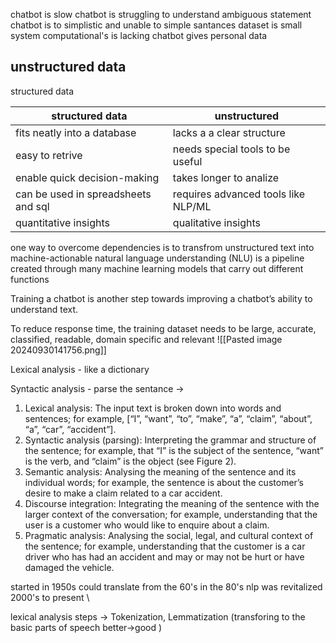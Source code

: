chatbot is slow
chatbot is struggling to understand ambiguous statement
chatbot is to simplistic and unable to simple santances
dataset is small
system computational's is lacking
chatbot gives personal data


## unstructured data
structured data 

| structured data                     | unstructured                        |
| ----------------------------------- | ----------------------------------- |
| fits neatly into a database         | lacks a a clear structure           |
| easy to retrive                     | needs special tools to be useful    |
| enable quick decision-making        | takes longer to analize             |
| can be used in spreadsheets and sql | requires advanced tools like NLP/ML |
| quantitative insights               | qualitative insights                |
one way to overcome dependencies is to transfrom unstructured text into machine-actionable
natural language understanding (NLU) is a pipeline created through many machine learning models that carry out different functions

Training a chatbot is another step towards improving a chatbot’s ability to understand text.

To reduce response time, the training dataset needs to be large, accurate, classified, readable,
domain specific and relevant
![[Pasted image 20240930141756.png]]

Lexical analysis - like a dictionary

Syntactic analysis -  parse the sentance -> 


1. Lexical analysis: The input text is broken down into words and sentences; for example,
\[“I”, “want”, “to”, “make”, “a”, “claim”, “about”, “a”, “car”, “accident”].
2. Syntactic analysis (parsing): Interpreting the grammar and structure of the sentence;
for example, that “I” is the subject of the sentence, “want” is the verb, and “claim” is
the object (see Figure 2).
3. Semantic analysis: Analysing the meaning of the sentence and its individual words;
for example, the sentence is about the customer’s desire to make a claim related to a
car accident.
4. Discourse integration: Integrating the meaning of the sentence with the larger context of
the conversation; for example, understanding that the user is a customer who would like to
enquire about a claim.
5. Pragmatic analysis: Analysing the social, legal, and cultural context of the sentence;
for example, understanding that the customer is a car driver who has had an accident
and may or may not be hurt or have damaged the vehicle.


started in 1950s
could translate from the 60's
in the 80's nlp was revitalized 
2000's to present \


lexical analysis steps -> Tokenization, Lemmatization  (transforing to the basic parts of speech better->good )